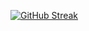 [![GitHub Streak](https://github-readme-streak-stats.herokuapp.com?user=jibrilmohamod)](https://git.io/streak-stats)
